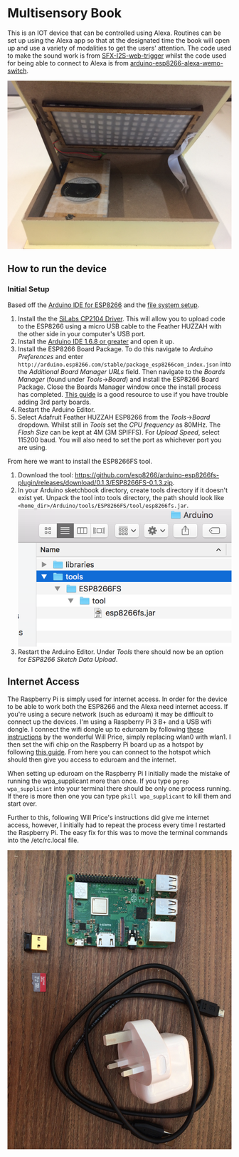# Multisensory Book

This is an IOT device that can be controlled using Alexa. Routines can be set up using the Alexa app so that at the designated
time the book will open up and use a variety of modalities to get the users' attention. The code used to make the sound work is 
from [SFX-I2S-web-trigger](https://github.com/bbx10/SFX-I2S-web-trigger) whilst the code used for being able to connect to
Alexa is from [arduino-esp8266-alexa-wemo-switch](https://github.com/kakopappa/arduino-esp8266-alexa-wemo-switch).

![alt text](https://github.com/RaeJ/HabitFormationDevice/blob/master/photos/open_book1.jpg "Multisensory Book")


## How to run the device
### Initial Setup
Based off the [Arduino IDE for ESP8266](https://learn.adafruit.com/adafruit-feather-huzzah-esp8266/using-arduino-ide) and the [file system setup](http://esp8266.github.io/Arduino/versions/2.0.0/doc/filesystem.html).

1. Install the the [SiLabs CP2104 Driver](https://www.silabs.com/products/development-tools/software/usb-to-uart-bridge-vcp-drivers). This will allow you to upload code to the ESP8266 using a micro USB cable to the Feather HUZZAH with the other side in your computer's USB port.
2. Install the [Arduino IDE 1.6.8 or greater](https://www.arduino.cc/en/Main/Software) and open it up.
3. Install the ESP8266 Board Package. To do this navigate to *Arduino* *Preferences* and enter `http://arduino.esp8266.com/stable/package_esp8266com_index.json` into the *Additional Board Manager URLs* field. Then navigate to the *Boards Manager* (found under *Tools*->*Board*) and install the ESP8266 Board Package. Close the Boards Manager window once the install process has completed. [This guide](https://learn.adafruit.com/add-boards-arduino-v164) is a good resource to use if you have trouble adding 3rd party boards.
4. Restart the Arduino Editor.
5. Select Adafruit Feather HUZZAH ESP8266  from the *Tools*->*Board* dropdown. Whilst still in *Tools* set the *CPU frequency* as 80MHz. The *Flash Size* can be kept at 4M (3M SPIFFS). For *Upload Speed*, select 115200 baud. You will also need to set the port as whichever port you are using.

From here we want to install the ESP8266FS tool.
1. Download the tool: https://github.com/esp8266/arduino-esp8266fs-plugin/releases/download/0.1.3/ESP8266FS-0.1.3.zip.
2. In your Arduino sketchbook directory, create tools directory if it doesn't exist yet. Unpack the tool into tools directory, the path should look like `<home_dir>/Arduino/tools/ESP8266FS/tool/esp8266fs.jar`. ![alt text](https://github.com/RaeJ/HabitFormationDevice/blob/master/photos/file_layout.png "File layout")
3. Restart the Arduino Editor. Under *Tools* there should now be an option for *ESP8266 Sketch Data Upload*.

## Internet Access
The Raspberry Pi is simply used for internet access. In order for the device to be able to work both the ESP8266 and the Alexa need internet access. If you're using a secure network (such as eduroam) it may be difficult to connect up the devices. I'm using a Raspberry Pi 3 B+ and a USB wifi dongle. I connect the wifi dongle up to eduroam by following [these instructions](https://www.willprice.org/2014/03/17/eduroam-on-the-raspberry-pi.html) by the wonderful Will Price, simply replacing wlan0 with wlan1. I then set the wifi chip on the Raspberry Pi board up as a hotspot by following [this guide](https://www.raspberrypi.org/documentation/configuration/wireless/access-point.md). From here you can connect to the hotspot which should then give you access to eduroam and the internet.

When setting up eduroam on the Raspberry Pi I initially made the mistake of running the wpa_supplicant more than once. If you type `pgrep wpa_supplicant` into your terminal there should be only one process running. If there is more then one you can type `pkill wpa_supplicant` to kill them and start over.

Further to this, following Will Price's instructions did give me internet access, however, I initially had to repeat the process every time I restarted the Raspberry Pi. The easy fix for this was to move the terminal commands into the /etc/rc.local file.

![alt text](https://github.com/RaeJ/HabitFormationDevice/blob/master/photos/eduroam_access.jpg "Eduroam access kit")
